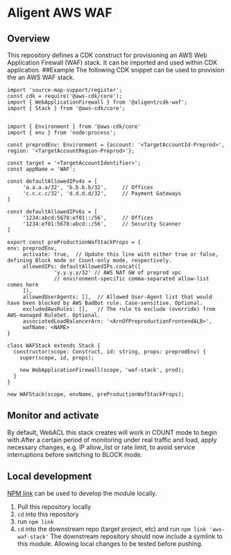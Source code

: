 # Aligent AWS WAF

## Overview

This repository defines a CDK construct for provisioning an AWS Web Application Firewall (WAF) stack. It can be imported and used within CDK application.
##Example
The following CDK snippet can be used to provision the an AWS WAF stack.

```
import 'source-map-support/register';
const cdk = require('@aws-cdk/core');
import { WebApplicationFirewall } from '@aligent/cdk-waf';
import { Stack } from '@aws-cdk/core';


import { Environment } from '@aws-cdk/core'
import { env } from 'node:process';

const preprodEnv: Environment = {account: '<TargetAccountId-Preprod>', region: '<TargetAccountRegion-Preprod>'};

const target = '<TargetAccountIdentifier>';
const appName = 'WAF';

const defaultAllowedIPv4s = [
     'a.a.a.a/32', 'b.b.b.b/32',     // Offices
     'c.c.c.c/32', 'd.d.d.d/32',     // Payment Gateways
]

const defaultAllowedIPv6s = [
     '1234:abcd:5678:ef01::/56',     // Offices
     '1234:ef01:5678:abcd::/56',     // Security Scanner
]

export const preProductionWafStackProps = {
env: preprodEnv,
     activate: true,  // Update this line with either true or false, defining Block mode or Count-only mode, respectively.  
     allowedIPs: defaultAllowedIPs.concat([
               'y.y.y.y/32' // AWS NAT GW of preprod vpc
               // environment-specific comma-separated allow-list comes here
     ]),
     allowedUserAgents: [],  // Allowed User-Agent list that would have been blocked by AWS BadBot rule. Case-sensitive. Optional.
     excludedAwsRules: [],   // The rule to exclude (override) from AWS-managed RuleSet. Optional.
     associatedLoadBalancerArn: '<ArnOfPreproductionFrontendALB>',
     wafName: <NAME>
}

class WAFStack extends Stack {
  constructor(scope: Construct, id: string, props: preprodEnv) {
    super(scope, id, props);

    new WebApplicationFirewall(scope, 'waf-stack', prod);
  }
}

new WAFStack(scope, envName, preProductionWafStackProps);
```

## Monitor and activate
By default, WebACL this stack creates will work in COUNT mode to begin with.After a certain period of monitoring under real traffic and load, apply necessary changes, e.g. IP allow_list or rate limit, to avoid service interruptions before switching to BLOCK mode.

## Local development
[NPM link](https://docs.npmjs.com/cli/v7/commands/npm-link) can be used to develop the module locally.
1. Pull this repository locally
2. `cd` into this repository
3. run `npm link`
4. `cd` into the downstream repo (target project, etc) and run `npm link 'aws-waf-stack'`
The downstream repository should now include a symlink to this module. Allowing local changes to be tested before pushing.


